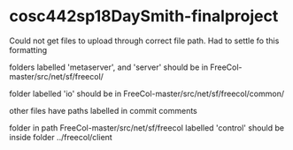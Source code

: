 # cosc442sp18DaySmith-finalproject

Could not get files to upload through correct file path. Had to settle fo this formatting

folders labelled 'metaserver', and 'server' should be in 
    FreeCol-master/src/net/sf/freecol/
    
folder labelled 'io' should be in 
     FreeCol-master/src/net/sf/freecol/common/
     
other files have paths labelled in commit comments

folder in path FreeCol-master/src/net/sf/freecol labelled 'control'
    should be inside folder ../freecol/client
